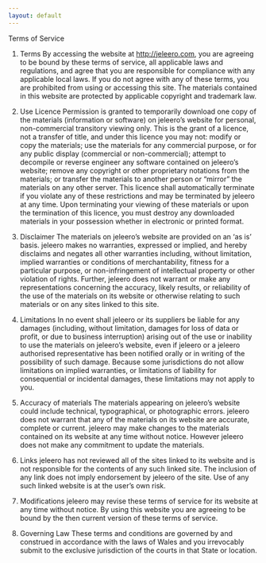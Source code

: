 ```yaml
---
layout: default
---
```

Terms of Service
1. Terms
By accessing the website at http://jeleero.com, you are agreeing to be bound by these terms of service, all applicable laws and regulations, and agree that you are responsible for compliance with any applicable local laws. If you do not agree with any of these terms, you are prohibited from using or accessing this site. The materials contained in this website are protected by applicable copyright and trademark law.

2. Use Licence
Permission is granted to temporarily download one copy of the materials (information or software) on jeleero’s website for personal, non-commercial transitory viewing only. This is the grant of a licence, not a transfer of title, and under this licence you may not:
modify or copy the materials;
use the materials for any commercial purpose, or for any public display (commercial or non-commercial);
attempt to decompile or reverse engineer any software contained on jeleero’s website;
remove any copyright or other proprietary notations from the materials; or
transfer the materials to another person or “mirror” the materials on any other server.
This licence shall automatically terminate if you violate any of these restrictions and may be terminated by jeleero at any time. Upon terminating your viewing of these materials or upon the termination of this licence, you must destroy any downloaded materials in your possession whether in electronic or printed format.
3. Disclaimer
The materials on jeleero’s website are provided on an ‘as is’ basis. jeleero makes no warranties, expressed or implied, and hereby disclaims and negates all other warranties including, without limitation, implied warranties or conditions of merchantability, fitness for a particular purpose, or non-infringement of intellectual property or other violation of rights.
Further, jeleero does not warrant or make any representations concerning the accuracy, likely results, or reliability of the use of the materials on its website or otherwise relating to such materials or on any sites linked to this site.
4. Limitations
In no event shall jeleero or its suppliers be liable for any damages (including, without limitation, damages for loss of data or profit, or due to business interruption) arising out of the use or inability to use the materials on jeleero’s website, even if jeleero or a jeleero authorised representative has been notified orally or in writing of the possibility of such damage. Because some jurisdictions do not allow limitations on implied warranties, or limitations of liability for consequential or incidental damages, these limitations may not apply to you.

5. Accuracy of materials
The materials appearing on jeleero’s website could include technical, typographical, or photographic errors. jeleero does not warrant that any of the materials on its website are accurate, complete or current. jeleero may make changes to the materials contained on its website at any time without notice. However jeleero does not make any commitment to update the materials.

6. Links
jeleero has not reviewed all of the sites linked to its website and is not responsible for the contents of any such linked site. The inclusion of any link does not imply endorsement by jeleero of the site. Use of any such linked website is at the user’s own risk.

7. Modifications
jeleero may revise these terms of service for its website at any time without notice. By using this website you are agreeing to be bound by the then current version of these terms of service.

8. Governing Law
These terms and conditions are governed by and construed in accordance with the laws of Wales and you irrevocably submit to the exclusive jurisdiction of the courts in that State or location.